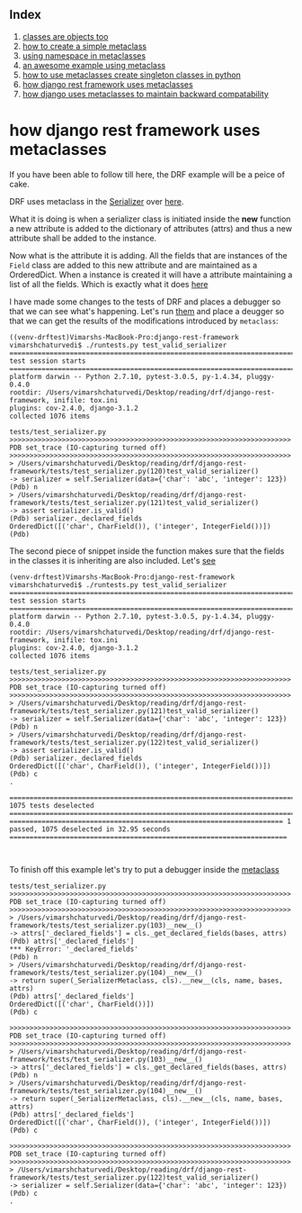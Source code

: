 ## Index
1. [classes are objects too](https://github.com/vimarshc/metaclass-talk/edit/master/I/README.md) 
2. [how to create a simple metaclass](https://github.com/vimarshc/metaclass-talk/edit/master/II/README.md) 
3. [using namespace in metaclasses](https://github.com/vimarshc/metaclass-talk/edit/master/III/README.md) 
4. [an awesome example using metaclass](https://github.com/vimarshc/metaclass-talk/edit/master/IV/README.md) 
5. [how to use metaclasses create singleton classes in python](https://github.com/vimarshc/metaclass-talk/edit/master/V/README.md) 
6. [how django rest framework uses metaclasses](https://github.com/vimarshc/metaclass-talk/edit/master/VI/README.md) 
7. [how django uses metaclasses to maintain backward compatability](https://github.com/vimarshc/metaclass-talk/edit/master/VII/README.md) 

# how django rest framework uses metaclasses

If you have been able to follow till here, the DRF example will be a peice of cake.

DRF uses metaclass in the [Serializer](https://github.com/encode/django-rest-framework/blob/master/rest_framework/serializers.py#L349) over [here](https://github.com/encode/django-rest-framework/blob/master/rest_framework/serializers.py#L288).

What it is doing is when a serializer class is initiated inside the __new__ function a new attribute is added to the dictionary of attributes (attrs) and thus a new attribute shall be added to the instance. 

Now what is the attribute it is adding. All the fields that are instances of the `Field` class are added to this new attribute and are maintained as a OrderedDict. When a instance is created it will have a attribute maintaining a list of all the fields. Which is exactly what it does [here](https://github.com/encode/django-rest-framework/blob/master/rest_framework/serializers.py#L382)

I have made some changes to the tests of DRF and places a debugger so that we can see what's happening. 
Let's run [them](https://github.com/vimarshc/django-rest-framework/blob/dd2230cd8baf08d3cc645eb6c7098fb52122f001/tests/test_serializer.py#L119) and place a deugger so that we can get the results of the modifications introduced by `metaclass`:
```
((venv-drftest)Vimarshs-MacBook-Pro:django-rest-framework vimarshchaturvedi$ ./runtests.py test_valid_serializer
================================================================================ test session starts ================================================================================
platform darwin -- Python 2.7.10, pytest-3.0.5, py-1.4.34, pluggy-0.4.0
rootdir: /Users/vimarshchaturvedi/Desktop/reading/drf/django-rest-framework, inifile: tox.ini
plugins: cov-2.4.0, django-3.1.2
collected 1076 items 

tests/test_serializer.py 
>>>>>>>>>>>>>>>>>>>>>>>>>>>>>>>>>>>>>>>>>>>>>>>>>>>>>>>>>>>>>>>>>>>>>> PDB set_trace (IO-capturing turned off) >>>>>>>>>>>>>>>>>>>>>>>>>>>>>>>>>>>>>>>>>>>>>>>>>>>>>>>>>>>>>>>>>>>>>>
> /Users/vimarshchaturvedi/Desktop/reading/drf/django-rest-framework/tests/test_serializer.py(120)test_valid_serializer()
-> serializer = self.Serializer(data={'char': 'abc', 'integer': 123})
(Pdb) n
> /Users/vimarshchaturvedi/Desktop/reading/drf/django-rest-framework/tests/test_serializer.py(121)test_valid_serializer()
-> assert serializer.is_valid()
(Pdb) serializer._declared_fields
OrderedDict([('char', CharField()), ('integer', IntegerField())])
(Pdb) 

```


The second piece of snippet inside the function makes sure that the fields in the classes it is inheriting are also included. Let's [see](https://github.com/vimarshc/django-rest-framework/blob/bf686cf4f6309b8757ea7b20f9f4bcd710bbe003/tests/test_serializer.py#L121) 
```
(venv-drftest)Vimarshs-MacBook-Pro:django-rest-framework vimarshchaturvedi$ ./runtests.py test_valid_serializer
================================================================================ test session starts ================================================================================
platform darwin -- Python 2.7.10, pytest-3.0.5, py-1.4.34, pluggy-0.4.0
rootdir: /Users/vimarshchaturvedi/Desktop/reading/drf/django-rest-framework, inifile: tox.ini
plugins: cov-2.4.0, django-3.1.2
collected 1076 items 

tests/test_serializer.py 
>>>>>>>>>>>>>>>>>>>>>>>>>>>>>>>>>>>>>>>>>>>>>>>>>>>>>>>>>>>>>>>>>>>>>> PDB set_trace (IO-capturing turned off) >>>>>>>>>>>>>>>>>>>>>>>>>>>>>>>>>>>>>>>>>>>>>>>>>>>>>>>>>>>>>>>>>>>>>>
> /Users/vimarshchaturvedi/Desktop/reading/drf/django-rest-framework/tests/test_serializer.py(121)test_valid_serializer()
-> serializer = self.Serializer(data={'char': 'abc', 'integer': 123})
(Pdb) n
> /Users/vimarshchaturvedi/Desktop/reading/drf/django-rest-framework/tests/test_serializer.py(122)test_valid_serializer()
-> assert serializer.is_valid()
(Pdb) serializer._declared_fields
OrderedDict([('char', CharField()), ('integer', IntegerField())])
(Pdb) c
.

=============================================================================== 1075 tests deselected ===============================================================================
==================================================================== 1 passed, 1075 deselected in 32.95 seconds =====================================================================



```


To finish off this example let's try to put a debugger inside the [metaclass](https://github.com/vimarshc/django-rest-framework/blob/69f93e00bac5b519f12a4214711732c66ddfb041/tests/test_serializer.py#L102)


```
tests/test_serializer.py 
>>>>>>>>>>>>>>>>>>>>>>>>>>>>>>>>>>>>>>>>>>>>>>>>>>>>>>>>>>>>>>>>>>>>>> PDB set_trace (IO-capturing turned off) >>>>>>>>>>>>>>>>>>>>>>>>>>>>>>>>>>>>>>>>>>>>>>>>>>>>>>>>>>>>>>>>>>>>>>
> /Users/vimarshchaturvedi/Desktop/reading/drf/django-rest-framework/tests/test_serializer.py(103)__new__()
-> attrs['_declared_fields'] = cls._get_declared_fields(bases, attrs)
(Pdb) attrs['_declared_fields']
*** KeyError: '_declared_fields'
(Pdb) n
> /Users/vimarshchaturvedi/Desktop/reading/drf/django-rest-framework/tests/test_serializer.py(104)__new__()
-> return super(_SerializerMetaclass, cls).__new__(cls, name, bases, attrs)
(Pdb) attrs['_declared_fields']
OrderedDict([('char', CharField())])
(Pdb) c

>>>>>>>>>>>>>>>>>>>>>>>>>>>>>>>>>>>>>>>>>>>>>>>>>>>>>>>>>>>>>>>>>>>>>> PDB set_trace (IO-capturing turned off) >>>>>>>>>>>>>>>>>>>>>>>>>>>>>>>>>>>>>>>>>>>>>>>>>>>>>>>>>>>>>>>>>>>>>>
> /Users/vimarshchaturvedi/Desktop/reading/drf/django-rest-framework/tests/test_serializer.py(103)__new__()
-> attrs['_declared_fields'] = cls._get_declared_fields(bases, attrs)
(Pdb) n
> /Users/vimarshchaturvedi/Desktop/reading/drf/django-rest-framework/tests/test_serializer.py(104)__new__()
-> return super(_SerializerMetaclass, cls).__new__(cls, name, bases, attrs)
(Pdb) attrs['_declared_fields']
OrderedDict([('char', CharField()), ('integer', IntegerField())])
(Pdb) c

>>>>>>>>>>>>>>>>>>>>>>>>>>>>>>>>>>>>>>>>>>>>>>>>>>>>>>>>>>>>>>>>>>>>>> PDB set_trace (IO-capturing turned off) >>>>>>>>>>>>>>>>>>>>>>>>>>>>>>>>>>>>>>>>>>>>>>>>>>>>>>>>>>>>>>>>>>>>>>
> /Users/vimarshchaturvedi/Desktop/reading/drf/django-rest-framework/tests/test_serializer.py(122)test_valid_serializer()
-> serializer = self.Serializer(data={'char': 'abc', 'integer': 123})
(Pdb) c
.

```



